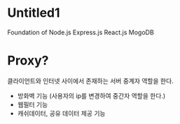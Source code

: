 # Untitled1
Foundation of Node.js Express.js React.js MogoDB


# Proxy?
클라이언트와 인터넷 사이에서 존재하는 서버
중계자 역할을 한다.

 + 방화벽 기능 (사용자의 ip를 변경하여 중간자 역할을 한다.) 
 + 웹필터 기능
 + 캐쉬데이터, 공유 데이터 제공 기능
